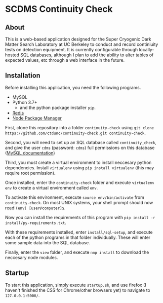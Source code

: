 # SCDMS Continuity Check

## About
This is a web-based application designed for the Super Cryogenic Dark Matter Search Laboratory at UC Berkeley to conduct and record continiuity tests on detection equipment.
It is currently configurable through locally-hosted SQL databases, although I plan to add the ability to alter tables of expected values, etc through a web interface in the future.



## Installation
Before installing this application, you need the following programs.

+ MySQL
+ Python 3.7+
	+ and the python package installer `pip`.
+ [Redis](https://redis.io/)
+ [ Node Package Manager ]( https://npmjs.com )

First, clone this repository into a folder `continuity-check` using `git clone https://github.com/ctdunc/continuity-check.git continuity-check`.

Second, you will need to set up an SQL database called `continuity_check`, and give the user `cdms` (password: `cdms`) full permissions on this database ([MySQL documentation]( https://dev.mysql.com/doc/ ))

Third, you must create a virtual environment to install neccesary python dependencies. Install `virtualenv` using `pip install virtualenv` (this may require root permission).

Once installed, enter the `continuity-check` folder and execute `virtualenv env` to create a virtual environment called `env`.

To activate this environment, execute `source env/bin/activate` from `continuity-check`. On most UNIX systems, your shell prompt should now read `(env) [user@computer]$`.

Now you can install the requirements of this program with `pip install -r install/py-requirements.txt`.

With these requirements installed, enter `install/sql-setup`, and execute each of the python programs in that folder individually. These will enter some sample data into the SQL database.

Finally, enter the `view` folder, and execute `nmp install` to download the neccesary node modules.

## Startup
To start this application, simply execute `startup.sh`, and use firefox (I haven't finished the CSS for Chrome/other browsers yet) to navigate to `127.0.0.1:5000/`.


